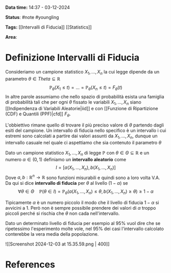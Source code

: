 **Data time:** 14:37 - 03-12-2024

**Status**: #note #youngling 

**Tags:** [[Intervalli di Fiducia]] [[Statistics]]

**Area**: 
# Definizione Intervalli di Fiducia

Consideriamo un campione statistico $X_1, \dots, X_n$ la cui legge dipende da un parametro $\theta \in Theta \subseteq \mathbb{R}$ 
$$\mathbb{P}_\theta(X_1 \leq t) = \dots = \mathbb{P}_{\theta}(X_n \leq t) = F_{\theta}(t)$$
In altre parole assumiamo che nello spazio di probabilità esista una famiglia di probabilità tali che per ogni $\theta$ fissato le variabili $X_1, \dots, X_n$ siano [[Indipendenza di Variabili Aleatorie|iid]] e con [[Funzione di Ripartizione (CDF) e Quantili (PPF)|cfd]] $F_\theta$.

L'obbiettivo rimane quello di trovare il più preciso valore di $\theta$ partendo dagli esiti del campione. 
Un intervallo di fiducia nello specifico è un intervallo i cui estremi sono calcolati a partire dai valori assunti da $X_1, \dots,X_n$, dunque un intervallo casuale nel quale ci aspettiamo che sia contenuto il parametro $\theta$ 

Dato un campione statistico $X_1, \dots, X_n$ di legge $\mathbb{P}$ con $\theta \in \Theta \subseteq \mathbb{R}$ e un numero $\alpha \in (0,1)$ definiamo un **intervallo aleatorio** come
$$I = [a(X_1, \dots, X_n), b(X_1, \dots, X_n)]$$
Dove $a, b: \mathbb{R}^n \to \mathbb{R}$ sono funzioni misurabili e quindi sono a loro volta V.A. Da qui si dice **intervallo di fiducia** per $\theta$ al livello $(1-\alpha)$ se
$$\forall \theta \in \Theta \:\:\:\: \mathbb{P}(\theta \in I) = \mathbb{P}_{\theta}(a(X_1, \dots, X_n) \leq \theta, b(X_1, \dots, X_n) \geq \theta) \geq 1- \alpha$$

Tipicamente $\alpha$ è un numero piccolo il modo che il livello di fiducia $1-\alpha$ si avvicini a 1. Però non è sempre possibile prendere dei valori di $\alpha$ troppo piccoli perché si rischia che $\theta$ non cada nell'intervallo.

Dato un determinato livello di fiducia per esempio al 95% vuol dire che se ripetessimo l'esperimento molte vole, nel 95% dei casi l'intervallo calcolato conterebbe la vera media della popolazione.

![[Screenshot 2024-12-03 at 15.35.59.png | 400]]

# References